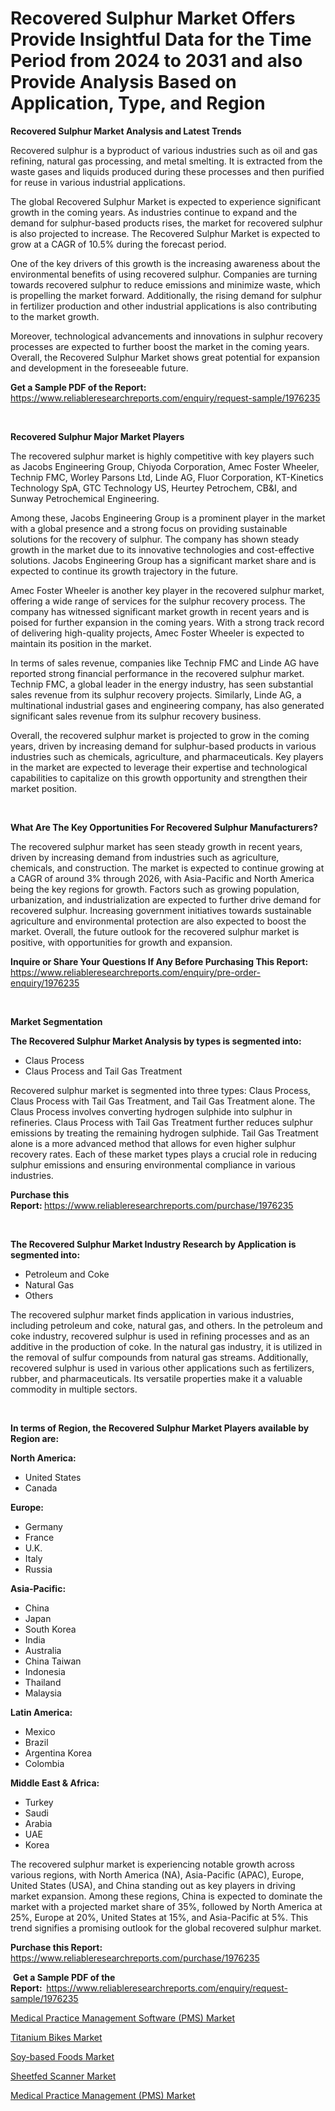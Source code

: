 <p><h1>Recovered Sulphur Market Offers Provide Insightful Data for the Time Period from 2024 to 2031 and also Provide Analysis Based on Application, Type, and Region</h1></p><p><strong>Recovered Sulphur Market Analysis and Latest Trends</strong></p>
<p><p>Recovered sulphur is a byproduct of various industries such as oil and gas refining, natural gas processing, and metal smelting. It is extracted from the waste gases and liquids produced during these processes and then purified for reuse in various industrial applications.</p><p>The global Recovered Sulphur Market is expected to experience significant growth in the coming years. As industries continue to expand and the demand for sulphur-based products rises, the market for recovered sulphur is also projected to increase. The Recovered Sulphur Market is expected to grow at a CAGR of 10.5% during the forecast period.</p><p>One of the key drivers of this growth is the increasing awareness about the environmental benefits of using recovered sulphur. Companies are turning towards recovered sulphur to reduce emissions and minimize waste, which is propelling the market forward. Additionally, the rising demand for sulphur in fertilizer production and other industrial applications is also contributing to the market growth.</p><p>Moreover, technological advancements and innovations in sulphur recovery processes are expected to further boost the market in the coming years. Overall, the Recovered Sulphur Market shows great potential for expansion and development in the foreseeable future.</p></p>
<p><strong>Get a Sample PDF of the Report:&nbsp;</strong> <a href="https://www.reliableresearchreports.com/enquiry/request-sample/1976235">https://www.reliableresearchreports.com/enquiry/request-sample/1976235</a></p>
<p>&nbsp;</p>
<p><strong>Recovered Sulphur Major Market Players</strong></p>
<p><p>The recovered sulphur market is highly competitive with key players such as Jacobs Engineering Group, Chiyoda Corporation, Amec Foster Wheeler, Technip FMC, Worley Parsons Ltd, Linde AG, Fluor Corporation, KT-Kinetics Technology SpA, GTC Technology US, Heurtey Petrochem, CB&I, and Sunway Petrochemical Engineering.</p><p>Among these, Jacobs Engineering Group is a prominent player in the market with a global presence and a strong focus on providing sustainable solutions for the recovery of sulphur. The company has shown steady growth in the market due to its innovative technologies and cost-effective solutions. Jacobs Engineering Group has a significant market share and is expected to continue its growth trajectory in the future.</p><p>Amec Foster Wheeler is another key player in the recovered sulphur market, offering a wide range of services for the sulphur recovery process. The company has witnessed significant market growth in recent years and is poised for further expansion in the coming years. With a strong track record of delivering high-quality projects, Amec Foster Wheeler is expected to maintain its position in the market.</p><p>In terms of sales revenue, companies like Technip FMC and Linde AG have reported strong financial performance in the recovered sulphur market. Technip FMC, a global leader in the energy industry, has seen substantial sales revenue from its sulphur recovery projects. Similarly, Linde AG, a multinational industrial gases and engineering company, has also generated significant sales revenue from its sulphur recovery business.</p><p>Overall, the recovered sulphur market is projected to grow in the coming years, driven by increasing demand for sulphur-based products in various industries such as chemicals, agriculture, and pharmaceuticals. Key players in the market are expected to leverage their expertise and technological capabilities to capitalize on this growth opportunity and strengthen their market position.</p></p>
<p>&nbsp;</p>
<p><strong>What Are The Key Opportunities For Recovered Sulphur Manufacturers?</strong></p>
<p><p>The recovered sulphur market has seen steady growth in recent years, driven by increasing demand from industries such as agriculture, chemicals, and construction. The market is expected to continue growing at a CAGR of around 3% through 2026, with Asia-Pacific and North America being the key regions for growth. Factors such as growing population, urbanization, and industrialization are expected to further drive demand for recovered sulphur. Increasing government initiatives towards sustainable agriculture and environmental protection are also expected to boost the market. Overall, the future outlook for the recovered sulphur market is positive, with opportunities for growth and expansion.</p></p>
<p><strong>Inquire or Share Your Questions If Any Before Purchasing This Report:</strong> <a href="https://www.reliableresearchreports.com/enquiry/pre-order-enquiry/1976235">https://www.reliableresearchreports.com/enquiry/pre-order-enquiry/1976235</a></p>
<p>&nbsp;</p>
<p><strong>Market Segmentation</strong></p>
<p><strong>The Recovered Sulphur Market Analysis by types is segmented into:</strong></p>
<p><ul><li>Claus Process</li><li>Claus Process and Tail Gas Treatment</li></ul></p>
<p><p>Recovered sulphur market is segmented into three types: Claus Process, Claus Process with Tail Gas Treatment, and Tail Gas Treatment alone. The Claus Process involves converting hydrogen sulphide into sulphur in refineries. Claus Process with Tail Gas Treatment further reduces sulphur emissions by treating the remaining hydrogen sulphide. Tail Gas Treatment alone is a more advanced method that allows for even higher sulphur recovery rates. Each of these market types plays a crucial role in reducing sulphur emissions and ensuring environmental compliance in various industries.</p></p>
<p><strong>Purchase this Report:&nbsp;</strong><a href="https://www.reliableresearchreports.com/purchase/1976235">https://www.reliableresearchreports.com/purchase/1976235</a></p>
<p>&nbsp;</p>
<p><strong>The Recovered Sulphur Market Industry Research by Application is segmented into:</strong></p>
<p><ul><li>Petroleum and Coke</li><li>Natural Gas</li><li>Others</li></ul></p>
<p><p>The recovered sulphur market finds application in various industries, including petroleum and coke, natural gas, and others. In the petroleum and coke industry, recovered sulphur is used in refining processes and as an additive in the production of coke. In the natural gas industry, it is utilized in the removal of sulfur compounds from natural gas streams. Additionally, recovered sulphur is used in various other applications such as fertilizers, rubber, and pharmaceuticals. Its versatile properties make it a valuable commodity in multiple sectors.</p></p>
<p>&nbsp;</p>
<p><strong>In terms of Region, the Recovered Sulphur Market Players available by Region are:</strong></p>
<p>
    <p> <strong> North America: </strong>
        <ul>
            <li>United States</li>
            <li>Canada</li>
        </ul>
        </p> 
    <p> <strong> Europe: </strong>
        <ul>
            <li>Germany</li>
            <li>France</li>
            <li>U.K.</li>
            <li>Italy</li>
            <li>Russia</li>
        </ul>
        </p> 
    <p> <strong> Asia-Pacific: </strong>
        <ul>
            <li>China</li>
            <li>Japan</li>
            <li>South Korea</li>
            <li>India</li>
            <li>Australia</li>
            <li>China Taiwan</li>
            <li>Indonesia</li>
            <li>Thailand</li>
            <li>Malaysia</li>
        </ul>
        </p> 
    <p> <strong> Latin America: </strong>
        <ul>
            <li>Mexico</li>
            <li>Brazil</li>
            <li>Argentina Korea</li>
            <li>Colombia</li>
        </ul>
        </p> 
    <p> <strong> Middle East & Africa: </strong>
        <ul>
            <li>Turkey</li>
            <li>Saudi</li>
            <li>Arabia</li>
            <li>UAE</li>
            <li>Korea</li>
        </ul>
    </p>
    </p>
<p><p>The recovered sulphur market is experiencing notable growth across various regions, with North America (NA), Asia-Pacific (APAC), Europe, United States (USA), and China standing out as key players in driving market expansion. Among these regions, China is expected to dominate the market with a projected market share of 35%, followed by North America at 25%, Europe at 20%, United States at 15%, and Asia-Pacific at 5%. This trend signifies a promising outlook for the global recovered sulphur market.</p></p>
<p><strong>Purchase this Report: </strong><a href="https://www.reliableresearchreports.com/purchase/1976235">https://www.reliableresearchreports.com/purchase/1976235</a></p>
<p>&nbsp;<strong>Get a Sample PDF of the Report:&nbsp;&nbsp;</strong><a href="https://www.reliableresearchreports.com/enquiry/request-sample/1976235">https://www.reliableresearchreports.com/enquiry/request-sample/1976235</a></p>
<p><strong></strong></p>
<p><p><a href="https://ivy-potential-64b.notion.site/Insights-into-Medical-Practice-Management-Software-PMS-Market-Size-Analysing-Market-Share-Trends-5e44f8889b744e698054653daed7534f">Medical Practice Management Software (PMS) Market</a></p><p><a href="https://view.publitas.com/reportprime-1/global-titanium-bikes-market-by-types-applications-and-major-players-with-regional-growth-rate-analysis-and-development-situation-from-2024-to-2031/">Titanium Bikes Market</a></p><p><a href="https://github.com/dx0328/Market-Research-Report-List-1/blob/main/soy-based-foods-market.md">Soy-based Foods Market</a></p><p><a href="https://view.publitas.com/reportprime-1/sheetfed-scanner-market-analysis-and-market-size-global-industry-overview-market-segmentation-and-forecast-2024-to-2031/">Sheetfed Scanner Market</a></p><p><a href="https://butternut-bug-553.notion.site/Medical-Practice-Management-PMS-Market-Size-and-Growth-Market-Segmentation-Regional-and-Country--5df79551a72747379ab0521e88591c48">Medical Practice Management (PMS) Market</a></p></p>